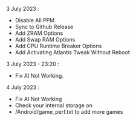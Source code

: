 3 July 2023 :
- Disable All PPM
- Sync to Github Release
- Add ZRAM Options
- Add Swap RAM Options
- Add CPU Runtime Breaker Options
- Add Activating Atlantis Tweak Without Reboot
  
3 July 2023 - 23:20 :
- Fix AI Not Working.

4 July 2023 :
- Fix AI Not Working
- Check your internal storage on
- /Android/game_perf.txt to add more games
